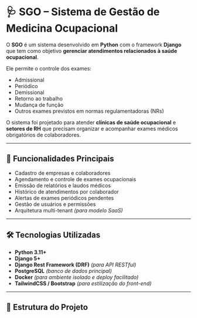 # 🩺 SGO – Sistema de Gestão de Medicina Ocupacional  

O **SGO** é um sistema desenvolvido em **Python** com o framework **Django** que tem como objetivo **gerenciar atendimentos relacionados à saúde ocupacional**.  

Ele permite o controle dos exames:  
- Admissional  
- Periódico  
- Demissional  
- Retorno ao trabalho  
- Mudança de função  
- Outros exames previstos em normas regulamentadoras (NRs)  

O sistema foi projetado para atender **clínicas de saúde ocupacional** e **setores de RH** que precisam organizar e acompanhar exames médicos obrigatórios de colaboradores.  

---

## 🚀 Funcionalidades Principais  

- Cadastro de empresas e colaboradores  
- Agendamento e controle de exames ocupacionais  
- Emissão de relatórios e laudos médicos  
- Histórico de atendimentos por colaborador  
- Alertas de exames periódicos pendentes  
- Gestão de usuários e permissões  
- Arquitetura multi-tenant *(para modelo SaaS)*  

---

## 🛠️ Tecnologias Utilizadas  

- **Python 3.11+**  
- **Django 5+**  
- **Django Rest Framework (DRF)** *(para API RESTful)*  
- **PostgreSQL** *(banco de dados principal)*  
- **Docker** *(para ambiente isolado e deploy facilitado)*  
- **TailwindCSS / Bootstrap** *(para estilização do front-end)*  

---

## 📂 Estrutura do Projeto  

